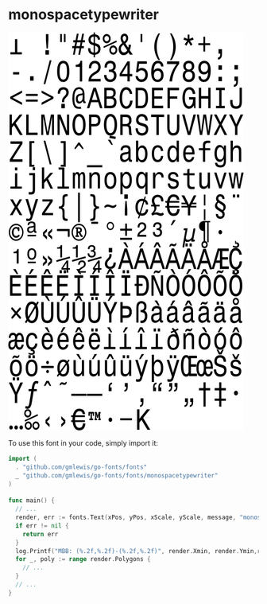 # monospacetypewriter

![monospacetypewriter](monospacetypewriter.png)

To use this font in your code, simply import it:

```go
import (
  . "github.com/gmlewis/go-fonts/fonts"
  _ "github.com/gmlewis/go-fonts/fonts/monospacetypewriter"
)

func main() {
  // ...
  render, err := fonts.Text(xPos, yPos, xScale, yScale, message, "monospacetypewriter")
  if err != nil {
    return err
  }
  log.Printf("MBB: (%.2f,%.2f)-(%.2f,%.2f)", render.Xmin, render.Ymin,render.Xmax, render.Ymax)
  for _, poly := range render.Polygons {
    // ...
  }
  // ...
}
```
